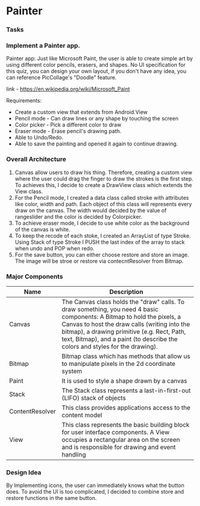 # Painter

### Tasks

### Implement a Painter app.
Painter app: Just like Microsoft Paint, the user is able to create simple art by using different color pencils, erasers, and shapes. No UI specification for this quiz, you can design your own layout, if you don't have any idea, you can reference PicCollage's "Doodle" feature.

link - https://en.wikipedia.org/wiki/Microsoft_Paint

Requirements:
- Create a custom view that extends from Android.View
- Pencil mode - Can draw lines or any shape by touching the screen
- Color picker - Pick a different color to draw
- Eraser mode - Erase pencil's drawing path.
- Able to Undo/Redo.
- Able to save the painting and opened it again to continue drawing.

### Overall Architecture

1. Canvas allow users to draw his thing. Therefore, creating a custom view where the user could drag the finger to draw the strokes is the first step. To achieves this, I decide to create a DrawView class which extends the View class.
2. For the Pencil mode, I created a data class called stroke with attributes like color, width and path. Each object of this class will represents every draw on the canvas. The width would decided by the value of rangeslider and the color is decided by Colorpicker.
3. To achieve eraser mode, I decide to use white color as the background of the canvas is white.
4. To keep the recode of each stoke, I created an ArrayList of type Stroke. Using Stack of type Stroke I PUSH the last index of the array to stack when undo and POP when redo.
5. For the save button, you can either choose restore and store an image. The image will be stroe or restore via contecntResolver from Bitmap.

### Major Components

Name | Description | 
--- | --- |
Canvas | The Canvas class holds the "draw" calls. To draw something, you need 4 basic components: A Bitmap to hold the pixels, a Canvas to host the draw calls (writing into the bitmap), a drawing primitive (e.g. Rect, Path, text, Bitmap), and a paint (to describe the colors and styles for the drawing). | 
Bitmap |  Bitmap class which has methods that allow us to manipulate pixels in the 2d coordinate system | 
Paint |  It is used to style a shape drawn by a canvas | 
Stack |  The Stack class represents a last-in-first-out (LIFO) stack of objects | 
ContentResolver |  This class provides applications access to the content model | 
View |  This class represents the basic building block for user interface components. A View occupies a rectangular area on the screen and is responsible for drawing and event handling | 

### Design Idea
By Implementing icons, the user can immediately knows what the button does. To avoid the UI is too complicated, I decided to combine store and restore functions in the same button.
